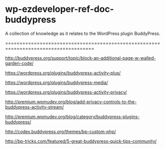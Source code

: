 wp-ezdeveloper-ref-doc-buddypress
=================================

A collection of knowledge as it relates to the WordPress plugin BuddyPress.

=====================================================================================

http://buddypress.org/support/topic/block-an-additional-page-w-walled-garden-code/

https://wordpress.org/plugins/buddypress-activity-plus/

https://wordpress.org/plugins/buddypress-media/

https://wordpress.org/plugins/buddypress-activity-privacy/

http://premium.wpmudev.org/blog/add-privacy-controls-to-the-buddypress-activity-stream/

http://premium.wpmudev.org/blog/category/buddypress-plugins-buddypress/

http://codex.buddypress.org/themes/bp-custom-php/

http://bp-tricks.com/featured/5-great-buddypress-quick-tips-community/
